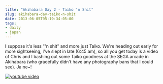 ```yaml
---
title: "Akihabara Day 2 - Taiko 'n Shit"
slug: akihabara-day-taiko-n-shit
date: 2013-06-05T05:19:34-05:00
tags:
- daily
- japan
---
```

I suppose it's less "'n shit" and more just Taiko. We're heading out early for more sightseeing, I've slept in late (6:45 am), so all you get today is a video of Chris and I bashing out some Taiko goodness at the SEGA arcade in Akihabara (who gracefully didn't have any photography bans that I could see). Ja ne~!

[![youtube video](https://img.youtube.com/vi/8-dHF6LBGPU/0.jpg)](https://www.youtube.com/watch?v=8-dHF6LBGPU)
